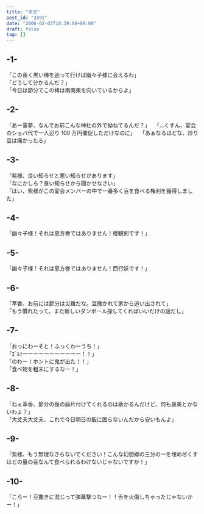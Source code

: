 ```yaml
---
title: "本文"
post_id: "3391"
date: "2006-02-03T10:39:00+09:00"
draft: false
tag: []
---
```


## -1-

「この長く黒い棒を辿って行けば幽々子様に会えるわ」  
「どうして分かるんだ？」  
「今日は節分でこの棒は南南東を向いているからよ」

## -2-

「あー霊夢、なんでお前こんな神社の外で拗ねてるんだ？」　 
「…くすん、宴会のショバ代で一人辺り 100 万円催促しただけなのに」　 
「あぁなるほどな、炒り豆は痛かったろ」

## -3-

「紫様、良い知らせと悪い知らせがあります」  
「なにかしら？良い知らせから聞かせなさい」  
「はい、紫様がこの宴会メンバーの中で一番多く豆を食べる権利を獲得しました」

## -4-

「幽々子様！それは恵方巻ではありません！楼観剣です！」

## -5-

「幽々子様！それは恵方巻ではありません！西行妖です！」

## -6-

「萃香、お前には節分は災難だな。豆撒かれて家から追い出されて」  
「もう慣れたって。また新しいダンボール探してくればいいだけの話だし」

## -7-

「おっにわーそと！ふっくわーうち！」  
「ｺﾞﾙｧーーーーーーーーーーー！！」  
「のわー！ホントに鬼が出た！！」  
「食べ物を粗末にするなー！」

## -8-

「ねぇ萃香、節分の後の庭片付けてくれるのは助かるんだけど、何も褒美とかないわよ？」  
「大丈夫大丈夫、これで今日明日の飯に困らないんだから安いもんよ」

## -9-

「紫様、もう無理なさらないでください！こんな幻想郷の三分の一を埋め尽くすほどの量の豆なんて食べられるわけないじゃないですか！」

## -10-

「こらー！豆撒きに混じって弾幕撃つなー！！舌を火傷しちゃったじゃないかー！」
